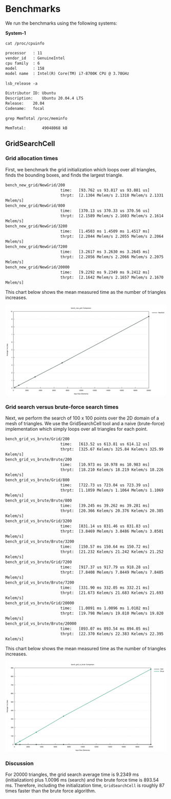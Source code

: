 # Benchmarks

We run the benchmarks using the following systems:

**System-1**

`cat /proc/cpuinfo`

```text
processor	: 11
vendor_id	: GenuineIntel
cpu family	: 6
model		: 158
model name	: Intel(R) Core(TM) i7-8700K CPU @ 3.70GHz
```

`lsb_release -a`

```text
Distributor ID:	Ubuntu
Description:	Ubuntu 20.04.4 LTS
Release:	20.04
Codename:	focal
```

`grep MemTotal /proc/meminfo`

```
MemTotal:       49048068 kB
```

## GridSearchCell

### Grid allocation times

First, we benchmark the grid initialization which loops over all triangles, finds the bounding boxes, and finds the largest triangle.

```text
bench_new_grid/NewGrid/200                                                                             
                        time:   [93.762 us 93.817 us 93.881 us]
                        thrpt:  [2.1304 Melem/s 2.1318 Melem/s 2.1331 Melem/s]
bench_new_grid/NewGrid/800                                                                             
                        time:   [370.13 us 370.33 us 370.56 us]
                        thrpt:  [2.1589 Melem/s 2.1603 Melem/s 2.1614 Melem/s]
bench_new_grid/NewGrid/3200                                                                            
                        time:   [1.4503 ms 1.4509 ms 1.4517 ms]
                        thrpt:  [2.2044 Melem/s 2.2055 Melem/s 2.2064 Melem/s]
bench_new_grid/NewGrid/7200                                                                            
                        time:   [3.2617 ms 3.2630 ms 3.2645 ms]
                        thrpt:  [2.2056 Melem/s 2.2066 Melem/s 2.2075 Melem/s]
bench_new_grid/NewGrid/20000                                                                            
                        time:   [9.2292 ms 9.2349 ms 9.2412 ms]
                        thrpt:  [2.1642 Melem/s 2.1657 Melem/s 2.1670 Melem/s]
```

This chart below shows the mean measured time as the number of triangles increases.

![bench_new_grid_1](https://github.com/cpmech/gemlab/raw/main/benches/figures/bench_new_grid_1.svg)

### Grid search versus brute-force search times

Next, we perform the search of 100 x 100 points over the 2D domain of a mesh of triangles. We use the GridSearchCell tool and a naive (brute-force) implementation which simply loops over all triangles for each point.

```text
bench_grid_vs_brute/Grid/200                                                                             
                        time:   [613.52 us 613.81 us 614.12 us]
                        thrpt:  [325.67 Kelem/s 325.84 Kelem/s 325.99 Kelem/s]
bench_grid_vs_brute/Brute/200                                                                             
                        time:   [10.973 ms 10.978 ms 10.983 ms]
                        thrpt:  [18.210 Kelem/s 18.219 Kelem/s 18.226 Kelem/s]
bench_grid_vs_brute/Grid/800                                                                             
                        time:   [722.73 us 723.04 us 723.39 us]
                        thrpt:  [1.1059 Melem/s 1.1064 Melem/s 1.1069 Melem/s]
bench_grid_vs_brute/Brute/800                                                                             
                        time:   [39.245 ms 39.262 ms 39.281 ms]
                        thrpt:  [20.366 Kelem/s 20.376 Kelem/s 20.385 Kelem/s]
bench_grid_vs_brute/Grid/3200                                                                             
                        time:   [831.14 us 831.46 us 831.83 us]
                        thrpt:  [3.8469 Melem/s 3.8486 Melem/s 3.8501 Melem/s]
bench_grid_vs_brute/Brute/3200                                                                            
                        time:   [150.57 ms 150.64 ms 150.72 ms]
                        thrpt:  [21.232 Kelem/s 21.242 Kelem/s 21.252 Kelem/s]
bench_grid_vs_brute/Grid/7200                                                                             
                        time:   [917.37 us 917.79 us 918.28 us]
                        thrpt:  [7.8408 Melem/s 7.8449 Melem/s 7.8485 Melem/s]
bench_grid_vs_brute/Brute/7200                                                                            
                        time:   [331.90 ms 332.05 ms 332.21 ms]
                        thrpt:  [21.673 Kelem/s 21.683 Kelem/s 21.693 Kelem/s]
bench_grid_vs_brute/Grid/20000                                                                            
                        time:   [1.0091 ms 1.0096 ms 1.0102 ms]
                        thrpt:  [19.798 Melem/s 19.810 Melem/s 19.820 Melem/s]
bench_grid_vs_brute/Brute/20000                                                                            
                        time:   [893.07 ms 893.54 ms 894.05 ms]
                        thrpt:  [22.370 Kelem/s 22.383 Kelem/s 22.395 Kelem/s]
```

This chart below shows the mean measured time as the number of triangles increases.

![bench_grid_vs_brute_1](https://github.com/cpmech/gemlab/raw/main/benches/figures/bench_grid_vs_brute_1.svg)

### Discussion

For 20000 triangles, the grid search average time is 9.2349 ms (initialization) plus 1.0096 ms (search) and the brute force time is 893.54 ms. Therefore, including the initialization time, `GridSearchCell` is roughly 87 times faster than the brute force algorithm.
